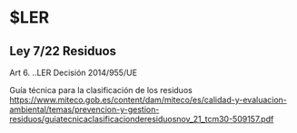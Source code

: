 # $LER
## Ley 7/22 Residuos
Art 6. ..LER Decisión 2014/955/UE

Guía técnica para la clasificación de los residuos
https://www.miteco.gob.es/content/dam/miteco/es/calidad-y-evaluacion-ambiental/temas/prevencion-y-gestion-residuos/guiatecnicaclasificacionderesiduosnov_21_tcm30-509157.pdf

